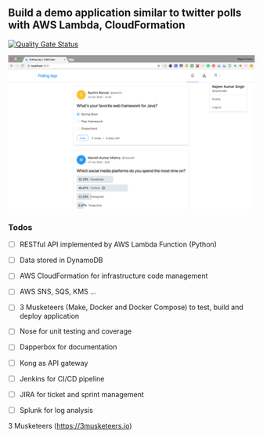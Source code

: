 ## Build a demo application similar to twitter polls with AWS Lambda, CloudFormation

[![Quality Gate Status](https://sonarcloud.io/api/project_badges/measure?project=surveydonkey.service.poll&metric=alert_status)](https://sonarcloud.io/dashboard?id=surveydonkey.service.poll)

![App Screenshot](screenshot.png)


### Todos
- [ ] RESTful API implemented by AWS Lambda Function (Python)
- [ ] Data stored in DynamoDB
- [ ] AWS CloudFormation for infrastructure code management
- [ ] AWS SNS, SQS, KMS ...
- [ ] 3 Musketeers (Make, Docker and Docker Compose) to test, build and deploy application
- [ ] Nose for unit testing and coverage
- [ ] Dapperbox for documentation
- [ ] Kong as API gateway
- [ ] Jenkins for CI/CD pipeline
- [ ] JIRA for ticket and sprint management
- [ ] Splunk for log analysis





3 Musketeers (https://3musketeers.io)